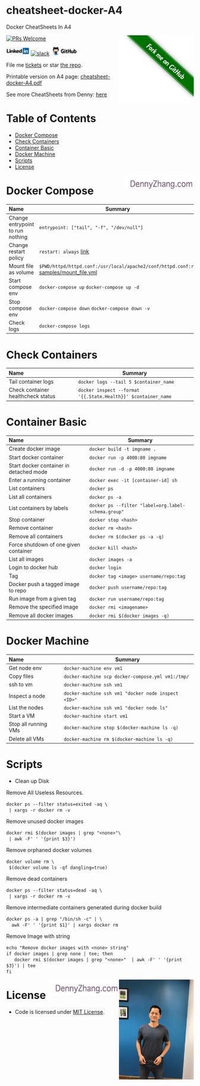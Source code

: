 # cheatsheet-docker-A4
Docker CheatSheets In A4

<a href="https://github.com/DennyZhang?tab=followers"><img align="right" width="200" height="183" src="https://raw.githubusercontent.com/USDevOps/mywechat-slack-group/master/images/fork_github.png" /></a>

[![PRs Welcome](https://img.shields.io/badge/PRs-welcome-brightgreen.svg)](http://makeapullrequest.com)

[![LinkedIn](https://raw.githubusercontent.com/USDevOps/mywechat-slack-group/master/images/linkedin.png)](https://www.linkedin.com/in/dennyzhang001) <a href="https://www.dennyzhang.com/slack" target="_blank" rel="nofollow"><img src="http://slack.dennyzhang.com/badge.svg" alt="slack"/></a> [![Github](https://raw.githubusercontent.com/USDevOps/mywechat-slack-group/master/images/github.png)](https://github.com/DennyZhang)

File me [tickets](https://github.com/DennyZhang/cheatsheet-docker-A4/issues) or star [the repo](https://github.com/DennyZhang/cheatsheet-docker-A4).

Printable version on A4 page: [cheatsheet-docker-A4.pdf](cheatsheet-docker-A4.pdf)

See more CheatSheets from Denny: [here](https://github.com/topics/denny-cheatsheets)

Table of Contents
=================
   * [Docker Compose](#docker-compose)
   * [Check Containers](#check-containers)
   * [Container Basic](#container-basic)
   * [Docker Machine](#docker-machine)
   * [Scripts](#scripts)
   * [License](#license)

<a href="https://www.dennyzhang.com"><img align="right" width="185" height="37" src="https://raw.githubusercontent.com/USDevOps/mywechat-slack-group/master/images/dns_small.png"></a>

# Docker Compose

| Name                                | Summary                                                                                                        |
| :---------------------------------- | --------------------------------------------------------------------------------------------------             |
| Change entrypoint to run nothing    | `entrypoint: ["tail", "-f", "/dev/null"]`                                                                      |
| Change restart policy               | `restart: always` [link](https://docs.docker.com/compose/compose-file/compose-file-v2/#restart)                |
| Mount file as volume                | `$PWD/httpd/httpd.conf:/usr/local/apache2/conf/httpd.conf:ro` [samples/mount_file.yml](samples/mount_file.yml) |
| Start compose env                   | `docker-compose up` `docker-compose up -d`                                                                     |
| Stop compose env                    | `docker-compose down` `docker-compose down -v`                                                                 |
| Check logs                          | `docker-compose logs`                                                                                          |

# Check Containers

| Name                                | Summary                                                       |
| :---------------------------------- | -----------------------------------------------               |
| Tail container logs                 | `docker logs --tail 5 $container_name`                        |
| Check container healthcheck status  | `docker inspect --format '{{.State.Health}}' $container_name` |

# Container Basic

| Name                                    | Summary                                             |
| :----------------------------------     | -----------------------------------------------     |
| Create docker image                     | `docker build -t imgname .`                         |
| Start docker container                  | `docker run -p 4000:80 imgname`                     |
| Start docker container in detached mode | `docker run -d -p 4000:80 imgname`                  |
| Enter a running container               | `docker exec -it [container-id] sh`                 |
| List containers                         | `docker ps`                                         |
| List all containers                     | `docker ps -a`                                      |
| List containers by labels               | `docker ps --filter "label=org.label-schema.group"` |
| Stop container                          | `docker stop <hash>`                                |
| Remove container                        | `docker rm <hash>`                                  |
| Remove all containers                   | `docker rm $(docker ps -a -q)`                      |
| Force shutdown of one given container   | `docker kill <hash>`                                |
| List all images                         | `docker images -a`                                  |
| Login to docker hub                     | `docker login`                                      |
| Tag <image>                             | `docker tag <image> username/repo:tag`              |
| Docker push a tagged image to repo      | `docker push username/repo:tag`                     |
| Run image from a given tag              | `docker run username/repo:tag`                      |
| Remove the specified image              | `docker rmi <imagename>`                            |
| Remove all docker images                | `docker rmi $(docker images -q)`                    |

# Docker Machine

| Name                    | Summary                                             |
| :---------------------- | --------------------------------------------------- |
| Get node env            | `docker-machine env vm1`                            |
| Copy files              | `docker-machine scp docker-compose.yml vm1:/tmp/`   |
| ssh to vm               | `docker-machine ssh vm1`                            |
| Inspect a node          | `docker-machine ssh vm1 "docker node inspect <ID>"` |
| List the nodes          | `docker-machine ssh vm1 "docker node ls"`           |
| Start a VM              | `docker-machine start vm1`                          |
| Stop all running VMs    | `docker-machine stop $(docker-machine ls -q)`       |
| Delete all VMs          | `docker-machine rm $(docker-machine ls -q)`         |

# Scripts
- Clean up Disk

Remove All Useless Resources.

```
docker ps --filter status=exited -aq \
 | xargs -r docker rm -v
```

Remove unused docker images
```
docker rmi $(docker images | grep "<none>"\
 | awk -F' ' '{print $3}')
```

Remove orphaned docker volumes
```
docker volume rm \
 $(docker volume ls -qf dangling=true)
```

Remove dead containers
```
docker ps --filter status=dead -aq \
 | xargs -r docker rm -v
```

Remove intermediate containers generated during docker build
```
docker ps -a | grep "/bin/sh -c" | \
  awk -F' ' '{print $1}' | xargs docker rm
```

Remove Image with <none> string
```
echo "Remove docker images with <none> string"
if docker images | grep none | tee; then
   docker rmi $(docker images | grep "<none>"  | awk -F' ' '{print $3}') | tee
fi
```

<a href="https://www.dennyzhang.com"><img align="right" width="201" height="268" src="https://raw.githubusercontent.com/USDevOps/mywechat-slack-group/master/images/denny_201706.png"></a>

<a href="https://www.dennyzhang.com"><img align="right" src="https://raw.githubusercontent.com/USDevOps/mywechat-slack-group/master/images/dns_small.png"></a>
# License
- Code is licensed under [MIT License](https://www.dennyzhang.com/wp-content/mit_license.txt).
